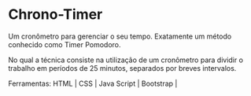 # Chrono-Timer

Um cronômetro para gerenciar o seu tempo. Exatamente um método conhecido como Timer Pomodoro.

No qual a técnica consiste na utilização de um cronômetro para dividir o trabalho em períodos de 25 minutos, separados por breves intervalos.

Ferramentas: HTML | CSS | Java Script | Bootstrap |
